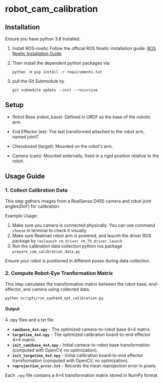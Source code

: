 # robot_cam_calibration

## Installation

Ensure you have python 3.8 Installed. 
1. Install ROS-noetic
Follow the official ROS Noetic installation guide:
[ROS Noetic Installation Guide](http://wiki.ros.org/noetic/Installation/Ubuntu)

2. Then install the dependent python packages via:
    ```
    python -m pip install -r requirements.txt
    ```
3. pull the Git Submodule by 
    ```
    git submodule update --init --recursive
    ```
## Setup
- Robot Base (robot_base): Defined in URDF as the base of the robotic arm.

- End Effector (ee): The last transformed attached to the robot arm, named joint7.

- Chessboard (target): Mounted on the robot's arm.

- Camera (cam): Mounted externally, fixed in a rigid position relative to the robot.

## Usage Guide

### 1. Collect Calibration Data
This step gathers images from a RealSense D455 camera and robot joint angles(DoF) for calibration.

Example Usage:
1. Make sure you camera is connected physically. You can use command ```cheese``` in terminal to check it visually.
2. Make sure Realman robot arm is powered, and laucnh the driver ROS package by ```roslaunch rm_driver rm_75_driver.launch```
3. Run the calibration data collection python ros package `prepare_cam_calibration_data.py`

Ensure your robot is positioned in different poses during data collection.

### 2. Compute Robot-Eye Tranformation Matrix
This step calculates the transformation matrix between the robot base, end-effector, and camera using collected data.
```
python scripts/run_eyehand_opt_calibration.py
```
#### Output

4 .npy files and a txt file

- **`cam2base_4x4.npy`** - The optimized camera-to-robot base 4×4 matrix.
- **`target2ee_4x4.npy`** - The optimized calibration board-to-end effector 4×4 matrix.
- **`init_cam2base_4x4.npy`** - Initial camera-to-robot base transformation (computed with OpenCV, no optimization).
- **`init_target2ee_4x4.npy`** - Initial calibration board-to-end effector transformation (computed with OpenCV, no optimization).
- **`reprojection_error.txt`** - Records the mean reprojection error in pixels.

Each `.npy` file contains a 4×4 transformation matrix stored in NumPy format.
